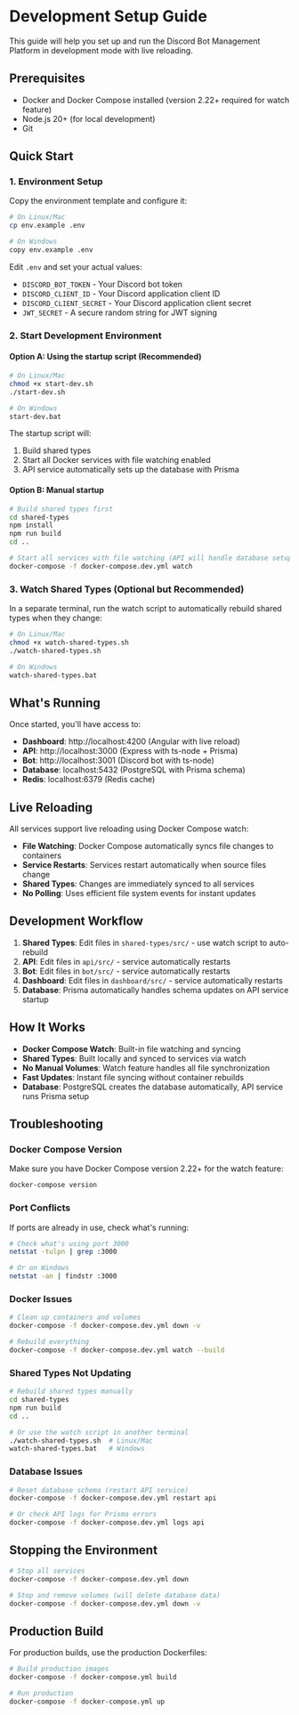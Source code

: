 # Development Setup Guide

This guide will help you set up and run the Discord Bot Management Platform in development mode with live reloading.

## Prerequisites

- Docker and Docker Compose installed (version 2.22+ required for watch feature)
- Node.js 20+ (for local development)
- Git

## Quick Start

### 1. Environment Setup

Copy the environment template and configure it:

```bash
# On Linux/Mac
cp env.example .env

# On Windows
copy env.example .env
```

Edit `.env` and set your actual values:
- `DISCORD_BOT_TOKEN` - Your Discord bot token
- `DISCORD_CLIENT_ID` - Your Discord application client ID
- `DISCORD_CLIENT_SECRET` - Your Discord application client secret
- `JWT_SECRET` - A secure random string for JWT signing

### 2. Start Development Environment

#### Option A: Using the startup script (Recommended)

```bash
# On Linux/Mac
chmod +x start-dev.sh
./start-dev.sh

# On Windows
start-dev.bat
```

The startup script will:
1. Build shared types
2. Start all Docker services with file watching enabled
3. API service automatically sets up the database with Prisma

#### Option B: Manual startup

```bash
# Build shared types first
cd shared-types
npm install
npm run build
cd ..

# Start all services with file watching (API will handle database setup)
docker-compose -f docker-compose.dev.yml watch
```

### 3. Watch Shared Types (Optional but Recommended)

In a separate terminal, run the watch script to automatically rebuild shared types when they change:

```bash
# On Linux/Mac
chmod +x watch-shared-types.sh
./watch-shared-types.sh

# On Windows
watch-shared-types.bat
```

## What's Running

Once started, you'll have access to:

- **Dashboard**: http://localhost:4200 (Angular with live reload)
- **API**: http://localhost:3000 (Express with ts-node + Prisma)
- **Bot**: http://localhost:3001 (Discord bot with ts-node)
- **Database**: localhost:5432 (PostgreSQL with Prisma schema)
- **Redis**: localhost:6379 (Redis cache)

## Live Reloading

All services support live reloading using Docker Compose watch:

- **File Watching**: Docker Compose automatically syncs file changes to containers
- **Service Restarts**: Services restart automatically when source files change
- **Shared Types**: Changes are immediately synced to all services
- **No Polling**: Uses efficient file system events for instant updates

## Development Workflow

1. **Shared Types**: Edit files in `shared-types/src/` - use watch script to auto-rebuild
2. **API**: Edit files in `api/src/` - service automatically restarts
3. **Bot**: Edit files in `bot/src/` - service automatically restarts
4. **Dashboard**: Edit files in `dashboard/src/` - service automatically restarts
5. **Database**: Prisma automatically handles schema updates on API service startup

## How It Works

- **Docker Compose Watch**: Built-in file watching and syncing
- **Shared Types**: Built locally and synced to services via watch
- **No Manual Volumes**: Watch feature handles all file synchronization
- **Fast Updates**: Instant file syncing without container rebuilds
- **Database**: PostgreSQL creates the database automatically, API service runs Prisma setup

## Troubleshooting

### Docker Compose Version
Make sure you have Docker Compose version 2.22+ for the watch feature:
```bash
docker-compose version
```

### Port Conflicts
If ports are already in use, check what's running:
```bash
# Check what's using port 3000
netstat -tulpn | grep :3000

# Or on Windows
netstat -an | findstr :3000
```

### Docker Issues
```bash
# Clean up containers and volumes
docker-compose -f docker-compose.dev.yml down -v

# Rebuild everything
docker-compose -f docker-compose.dev.yml watch --build
```

### Shared Types Not Updating
```bash
# Rebuild shared types manually
cd shared-types
npm run build
cd ..

# Or use the watch script in another terminal
./watch-shared-types.sh  # Linux/Mac
watch-shared-types.bat   # Windows
```

### Database Issues
```bash
# Reset database schema (restart API service)
docker-compose -f docker-compose.dev.yml restart api

# Or check API logs for Prisma errors
docker-compose -f docker-compose.dev.yml logs api
```

## Stopping the Environment

```bash
# Stop all services
docker-compose -f docker-compose.dev.yml down

# Stop and remove volumes (will delete database data)
docker-compose -f docker-compose.dev.yml down -v
```

## Production Build

For production builds, use the production Dockerfiles:

```bash
# Build production images
docker-compose -f docker-compose.yml build

# Run production
docker-compose -f docker-compose.yml up
```
